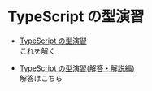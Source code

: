 # TypeScript の型演習

- [TypeScript の型演習](https://qiita.com/uhyo/items/e4f54ef3b87afdd65546)  
  これを解く

- [TypeScript の型演習(解答・解説編)](https://qiita.com/uhyo/items/0e7821ce494024c98da5)  
  解答はこちら
